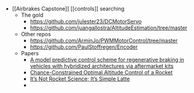 - [[Airbrakes Capstone]] [[controls]] searching
	- The gold
		- https://github.com/julester23/DCMotorServo
		- https://github.com/juangallostra/AltitudeEstimation/tree/master
	- Other repos
		- https://github.com/ArminJo/PWMMotorControl/tree/master
		- https://github.com/PaulStoffregen/Encoder
	- Papers
		- [A model predictive control scheme for regenerative braking in vehicles with hybridized architectures via aftermarket kits](https://doi-org.proxy1.lib.uwo.ca/10.1016/j.conengprac.2022.105142)
		- [Chance-Constrained Optimal Altitude Control of a Rocket](https://aris-space.ch/wp-content/uploads/2021/12/EUCASS2019_388.pdf)
		- [It’s Not Rocket Science; It’s Simple Latte](https://www.soundingrocket.org/uploads/9/0/6/4/9064598/55_project_report.pdf)
		-